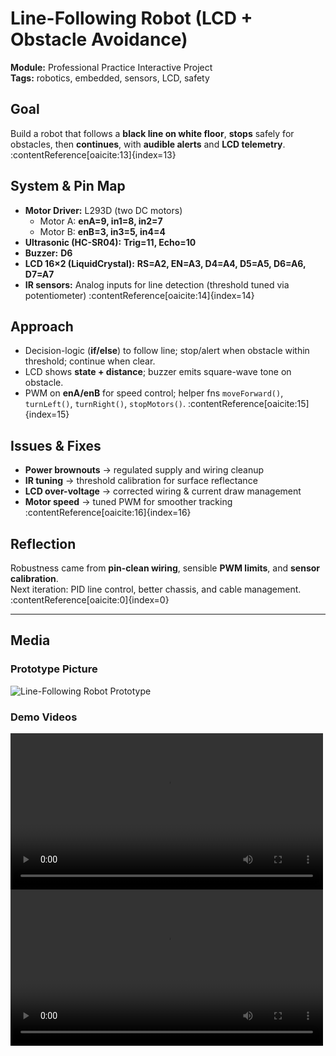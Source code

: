 # Line-Following Robot (LCD + Obstacle Avoidance)

**Module:** Professional Practice Interactive Project  
**Tags:** robotics, embedded, sensors, LCD, safety

## Goal
Build a robot that follows a **black line on white floor**, **stops** safely for obstacles, then **continues**, with **audible alerts** and **LCD telemetry**. :contentReference[oaicite:13]{index=13}

## System & Pin Map
- **Motor Driver:** L293D (two DC motors)  
  - Motor A: **enA=9, in1=8, in2=7**  
  - Motor B: **enB=3, in3=5, in4=4**
- **Ultrasonic (HC-SR04):** **Trig=11, Echo=10**
- **Buzzer:** **D6**
- **LCD 16×2 (LiquidCrystal):** **RS=A2, EN=A3, D4=A4, D5=A5, D6=A6, D7=A7**  
- **IR sensors:** Analog inputs for line detection (threshold tuned via potentiometer) :contentReference[oaicite:14]{index=14}

## Approach
- Decision-logic (**if/else**) to follow line; stop/alert when obstacle within threshold; continue when clear.
- LCD shows **state + distance**; buzzer emits square-wave tone on obstacle.
- PWM on **enA/enB** for speed control; helper fns `moveForward()`, `turnLeft()`, `turnRight()`, `stopMotors()`. :contentReference[oaicite:15]{index=15}

## Issues & Fixes
- **Power brownouts** → regulated supply and wiring cleanup  
- **IR tuning** → threshold calibration for surface reflectance  
- **LCD over-voltage** → corrected wiring & current draw management  
- **Motor speed** → tuned PWM for smoother tracking :contentReference[oaicite:16]{index=16}

## Reflection
Robustness came from **pin-clean wiring**, sensible **PWM limits**, and **sensor calibration**.  
Next iteration: PID line control, better chassis, and cable management. :contentReference[oaicite:0]{index=0}

---

## Media

### Prototype Picture
![Line-Following Robot Prototype](assets/images/Line-Following-Robot-Picture.jpeg)

### Demo Videos
<video controls width="500">
  <source src="../assets/videos/line-following-robot-video-1.mp4" type="video/mp4">
  Your browser does not support the video tag.
</video>

<video controls width="500">
  <source src="../assets/videos/line-following-robot-video-2.mp4" type="video/mp4">
  Your browser does not support the video tag.
</video>
